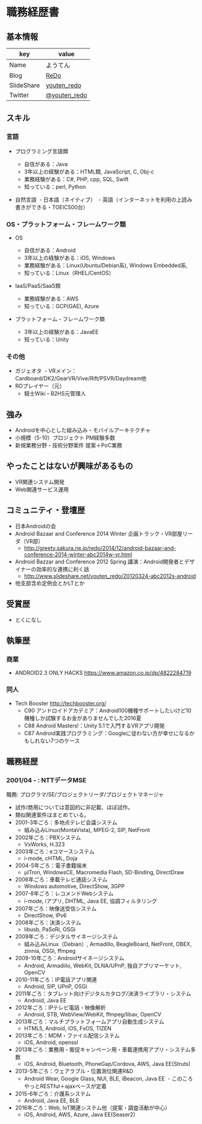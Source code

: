 # 職務経歴書

## 基本情報

|key|value|
|---|-----|
|Name|ようてん|
|Blog|[ReDo](http://greety.sakura.ne.jp/redo/)|
|SlideShare|[youten_redo](http://www.slideshare.net/youten_redo/)|
|Twitter|[@youten_redo](https://twitter.com/youten_redo)|

## スキル

### 言語

- プログラミング言語類
  - 自信がある：Java
  - 3年以上の経験がある：HTML類, JavaScript, C, Obj-c
  - 業務経験がある：C#, PHP, cpp, SQL, Swift
  - 知っている：perl, Python

- 自然言語
  - 日本語（ネイティブ）
  - 英語（インターネットを利用の上読み書きができる・TOEIC500台）

### OS・プラットフォーム・フレームワーク類

- OS
  - 自信がある：Android
  - 3年以上の経験がある：iOS, Windows
  - 業務経験がある：Linux(Ubuntu/Debian系), Windows Embedded系, 
  - 知っている：Linux（RHEL/CentOS）

- IaaS/PaaS/SaaS類
  - 業務経験がある：AWS
  - 知っている：GCP(GAE), Azure

- プラットフォーム・フレームワーク類
  - 3年以上の経験がある：JavaEE
  - 知っている：Unity

### その他

- ガジェオタ
  - VRメイン：Cardboard/DK2/GearVR/Vive/Rift/PSVR/Daydream他
- ROプレイヤー（元）
  - 騎士Wiki・B2HS元管理人

## 強み

- Androidを中心とした組み込み・モバイルアーキテクチャ
- 小規模（5-10）プロジェクト PM経験多数
- 新規業務分野・技術分野案件 提案＋PoC業務

## やったことはないが興味があるもの

- VR関連システム開発
- Web関連サービス運用

## コミュニティ・登壇歴

- 日本Androidの会
 - Android Bazaar and Conference 2014 Winter 企画トラック・VR部屋リーダ（VR部）
   - http://greety.sakura.ne.jp/redo/2014/12/android-bazaar-and-conference-2014-winter-abc2014w-vr.html
 - Android Bazzar and Conference 2012 Spring 講演：Android開発者とデザイナーの効率的な連携に利く話
   - http://www.slideshare.net/youten_redo/20120324-abc2012s-android
 - 他支部含め定例会とかLTとか

## 受賞歴

- とくになし

## 執筆歴

### 商業

- ANDROID2.3 ONLY HACKS https://www.amazon.co.jp/dp/4822284719

### 同人

- Tech Booster http://techbooster.org/
  - C90 アンドロイドアカデミア：Android100機種サポートしたいけど10機種しか試験するお金がありませんでした2016夏
  - C88 Android Masters!：Unity 5.1で入門するVRアプリ開発
  - C87 Android実践プログラミング：Googleに従わない方が幸せになるかもしれない7つのケース

## 職務経歴

### 2001/04 - : NTTデータMSE

職務: プログラマ/SE/プロジェクトリーダ/プロジェクトマネージャ

- 試作/商用については意図的に非記載、ほぼ試作。
- 類似関連案件はまとめている。
- 2001-3年ごろ：多地点テレビ会議システム
  - 組み込みLinux(MontaVista), MPEG-2, SIP, NetFront
- 2002年ごろ：PBXシステム
  - VxWorks, H.323
- 2003年ごろ：eコマースシステム
  - i-mode, cHTML, Doja
- 2004-5年ごろ：電子書籍端末
  - μITron, WindowsCE, Macromedia Flash, SD-Binding, DirectDraw
- 2006年ごろ：車載テレビ通話システム
  - Windows automotive, DirectShow, 3GPP
- 2007-8年ごろ：レコメンドWebシステム
  - i-mode, iアプリ, DHTML, Java EE, 協調フィルタリング
- 2007年ごろ：映像送受信システム
  - DirectShow, IPv6
- 2008年ごろ：決済システム
  - libusb, PaSoRi, OSGi
- 2009年ごろ：デジタルサイネージシステム
  - 組み込みLinux（Debian）, Armadillo, BeagleBoard, NetFront, OBEX, zinnia, OSGi, ffmpeg
- 2009-10年ごろ：Androidサイネージシステム
  - Android, Armadiilo, WebKit, DLNA/UPnP, 独自アプリマーケット, OpenCV
- 2010-11年ごろ：IP電話アプリ関連
  - Android, SIP, UPnP, OSGi
- 2011年ごろ：タブレット向けデジタルカタログ/決済ライブラリ・システム
  - Android, Java EE
- 2012年ごろ：IPテレビ電話・映像解析
  - Android, STB, WebView/WebKit, ffmpeg/libav, OpenCV
- 2013年ごろ：マルチプラットフォームアプリ自動生成システム
  - HTML5, Android, iOS, FxOS, TIZEN
- 2013年ごろ：MDM・ファイル配信システム
  - iOS, Android, openssl
- 2013年ごろ：業務用・販促キャンペーン用・車載連携用アプリ・システム多数
  - iOS, Android, Bluetooth, PhoneGap/Cordova, AWS, Java EE(Struts)
- 2013-5年ごろ：ウェアラブル・位置測位関連R&D
  - Android Wear, Google Glass, NUI, BLE, iBeacon, Java EE
  - このころやっとRESTful＋ajaxベースが定着
- 2015-6年ごろ：介護系システム
  - Android, Java EE, BLE
- 2016年ごろ：Web, IoT関連システム他（提案・調査活動が中心）
  - iOS, Android, AWS, Azure, Java EE(Seaser2)
